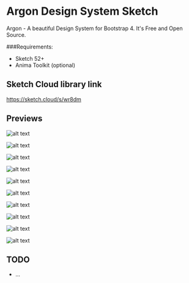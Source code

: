 # Argon Design System Sketch
Argon - A beautiful Design System for Bootstrap 4.
It's Free and Open Source.

###Requirements:
- Sketch 52+
- Anima Toolkit (optional)

## Sketch Cloud library link
https://sketch.cloud/s/wr8dm


## Previews

![alt text](https://github.com/Epikly/Argon-Design-System-Sketch/raw/master/preview/Welcome.png)

![alt text](https://github.com/Epikly/Argon-Design-System-Sketch/raw/master/preview/Typography.png)

![alt text](https://github.com/Epikly/Argon-Design-System-Sketch/raw/master/preview/Colors.png)

![alt text](https://github.com/Epikly/Argon-Design-System-Sketch/raw/master/preview/Buttons.png)

![alt text](https://github.com/Epikly/Argon-Design-System-Sketch/raw/master/preview/Badges.png)

![alt text](https://github.com/Epikly/Argon-Design-System-Sketch/raw/master/preview/Inputs.png)

![alt text](https://github.com/Epikly/Argon-Design-System-Sketch/raw/master/preview/Menu.png)

![alt text](https://github.com/Epikly/Argon-Design-System-Sketch/raw/master/preview/Alerts.png)

![alt text](https://github.com/Epikly/Argon-Design-System-Sketch/raw/master/preview/Accordions.png)

![alt text](https://github.com/Epikly/Argon-Design-System-Sketch/raw/master/preview/Components.png)


## TODO
- ...